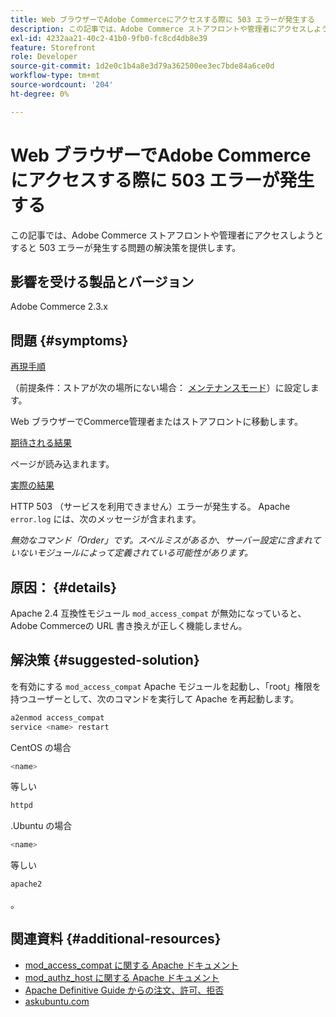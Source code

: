 ```yaml
---
title: Web ブラウザーでAdobe Commerceにアクセスする際に 503 エラーが発生する
description: この記事では、Adobe Commerce ストアフロントや管理者にアクセスしようとすると 503 エラーが発生する問題の解決策を提供します。
exl-id: 4232aa21-40c2-41b0-9fb0-fc8cd4db8e39
feature: Storefront
role: Developer
source-git-commit: 1d2e0c1b4a8e3d79a362500ee3ec7bde84a6ce0d
workflow-type: tm+mt
source-wordcount: '204'
ht-degree: 0%

---
```


# Web ブラウザーでAdobe Commerceにアクセスする際に 503 エラーが発生する

この記事では、Adobe Commerce ストアフロントや管理者にアクセスしようとすると 503 エラーが発生する問題の解決策を提供します。

## 影響を受ける製品とバージョン

Adobe Commerce 2.3.x

## 問題 {#symptoms}

<u>再現手順</u>

（前提条件：ストアが次の場所にない場合： [メンテナンスモード](https://devdocs.magento.com/guides/v2.3/config-guide/cli/config-cli-subcommands-mode.html#config-mode-show)）に設定します。

Web ブラウザーでCommerce管理者またはストアフロントに移動します。

<u>期待される結果</u>

ページが読み込まれます。

<u>実際の結果</u>

HTTP 503 （サービスを利用できません）エラーが発生する。 Apache `error.log` には、次のメッセージが含まれます。

*無効なコマンド「Order」です。スペルミスがあるか、サーバー設定に含まれていないモジュールによって定義されている可能性があります。*

## 原因： {#details}

Apache 2.4 互換性モジュール `mod_access_compat` が無効になっていると、Adobe Commerceの URL 書き換えが正しく機能しません。

## 解決策 {#suggested-solution}

を有効にする `mod_access_compat` Apache モジュールを起動し、「root」権限を持つユーザーとして、次のコマンドを実行して Apache を再起動します。

```bash
a2enmod access_compat
service <name> restart
```

CentOS の場合

```bash
<name>
```

等しい

```bash
httpd
```

.Ubuntu の場合

```bash
<name>
```

等しい

```bash
apache2
```

。

## 関連資料 {#additional-resources}

* [mod\_access\_compat に関する Apache ドキュメント](https://httpd.apache.org/docs/current/mod/mod_access_compat.html)
* [mod\_authz\_host に関する Apache ドキュメント](https://httpd.apache.org/docs/current/mod/mod_authz_host.html)
* [Apache Definitive Guide からの注文、許可、拒否](https://docstore.mik.ua/orelly/linux/apache/ch05_06.htm)
* [askubuntu.com](https://askubuntu.com/questions/335228/changes-in-apache-config-between-12-04-2-and-12-04-3-lts)
